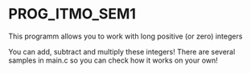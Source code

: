 # PROG_ITMO_SEM1
This programm allows you to work 
with long positive (or zero) integers

You can add, subtract and multiply these integers!
There are several samples in main.c
so you can check how it works on your own!

